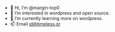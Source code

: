 - 👋 Hi, I’m @margin-top0
- 👀 I’m interested in wordpress and open source.
- 🌱 I’m currently learning more on wordpress.
- 📫 Email id@timeless.gr

<!---
margin-top0/margin-top0 is a ✨ special ✨ repository because its `README.md` (this file) appears on your GitHub profile.
You can click the Preview link to take a look at your changes.
--->
